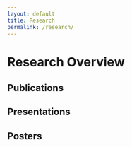 ```yaml
---
layout: default
title: Research
permalink: /research/
---
```


# Research Overview

## Publications

## Presentations

## Posters

